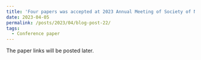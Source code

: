 ```yaml
---
title: 'Four papers was accepted at 2023 Annual Meeting of Society of Nuclear Medicine and Molecular Imaging (SNMMI).'
date: 2023-04-05
permalink: /posts/2023/04/blog-post-22/
tags:
  - Conference paper
---
```


The paper links will be posted later. 
